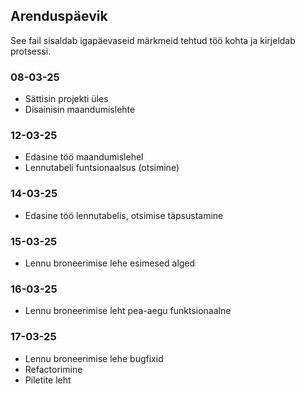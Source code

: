 ## Arenduspäevik
See fail sisaldab igapäevaseid märkmeid tehtud töö kohta ja kirjeldab protsessi.

### 08-03-25
- Sättisin projekti üles
- Disainisin maandumislehte

### 12-03-25
- Edasine töö maandumislehel
- Lennutabeli funtsionaalsus (otsimine)

### 14-03-25
- Edasine töö lennutabelis, otsimise täpsustamine

### 15-03-25
- Lennu broneerimise lehe esimesed alged

### 16-03-25
- Lennu broneerimise leht pea-aegu funktsionaalne

### 17-03-25
- Lennu broneerimise lehe bugfixid
- Refactorimine
- Piletite leht